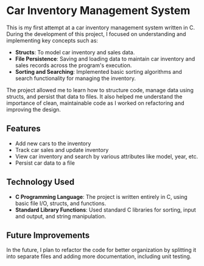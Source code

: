 # Car Inventory Management System

This is my first attempt at a car inventory management system written in C. During the development of this project, I focused on understanding and implementing key concepts such as:

- **Structs**: To model car inventory and sales data.
- **File Persistence**: Saving and loading data to maintain car inventory and sales records across the program's execution.
- **Sorting and Searching**: Implemented basic sorting algorithms and search functionality for managing the inventory.

The project allowed me to learn how to structure code, manage data using structs, and persist that data to files. It also helped me understand the importance of clean, maintainable code as I worked on refactoring and improving the design.

## Features

- Add new cars to the inventory
- Track car sales and update inventory
- View car inventory and search by various attributes like model, year, etc.
- Persist car data to a file

## Technology Used

- **C Programming Language**: The project is written entirely in C, using basic file I/O, structs, and functions.
- **Standard Library Functions**: Used standard C libraries for sorting, input and output, and string manipulation.

## Future Improvements

In the future, I plan to refactor the code for better organization by splitting it into separate files and adding more documentation, including unit testing.
